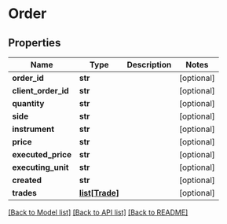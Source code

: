 # Order


## Properties
Name | Type | Description | Notes
------------ | ------------- | ------------- | -------------
**order_id** | **str** |  | [optional] 
**client_order_id** | **str** |  | [optional] 
**quantity** | **str** |  | [optional] 
**side** | **str** |  | [optional] 
**instrument** | **str** |  | [optional] 
**price** | **str** |  | [optional] 
**executed_price** | **str** |  | [optional] 
**executing_unit** | **str** |  | [optional] 
**created** | **str** |  | [optional] 
**trades** | [**list[Trade]**](Trade.md) |  | [optional] 

[[Back to Model list]](../README.md#documentation-for-models) [[Back to API list]](../README.md#documentation-for-api-endpoints) [[Back to README]](../README.md)


